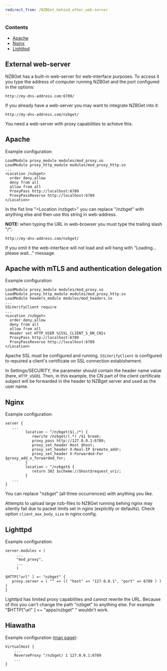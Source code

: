 ```yaml
---
redirect_from: /NZBGet_behind_other_web-server
---
```

### Contents
- [Apache](#apache)
- [Nginx](#nginx)
- [Lighttpd](#lighttpd)

## External web-server ##
NZBGet has a built-in web-server for web-interface purposes. To access it you type the address of computer running NZBGet and the port configured in the options:

    http://my-dns-address.com:6789/

If you already have a web-server you may want to integrate NZBGet into it:

    http://my-dns-address.com/nzbget/

You need a web-server with proxy capabilities to achieve this.

## Apache ##
Example configuration:
```
LoadModule proxy_module modules/mod_proxy.so
LoadModule proxy_http_module modules/mod_proxy_http.so
...
<Location /nzbget>
  order deny,allow
  deny from all
  allow from all
  ProxyPass http://localhost:6789
  ProxyPassReverse http://localhost:6789
</Location>
```

In the fist line "\<Location /nzbget>" you can replace "/nzbget" with anything else and then use this string in web-address.

**NOTE:** when typing the URL in web-browser you must type the trailing slash "/":

    http://my-dns-address.com/nzbget/

If you omit it the web-interface will not load and will hang with "Loading... please wait..." message.

## Apache with mTLS and authentication delegation ##
Example configuration:
```
LoadModule proxy_module modules/mod_proxy.so
LoadModule proxy_http_module modules/mod_proxy_http.so
LoadModule headers_module modules/mod_headers.so
...
SSLVerifyClient require
...
<Location /nzbget>
  order deny,allow
  deny from all
  allow from all
  Header set HTTP_USER %{SSL_CLIENT_S_DN_CN}s
  ProxyPass http://localhost:6789
  ProxyPassReverse http://localhost:6789
</Location>
```

Apache SSL must be configured and running. `SSLVerifyClient` is configured to repuired a client's certificate on SSL connection estabishement.  

In Settings/SECURITY, the parameter should contain the header name value (here, `HTTP_USER`). Then, in this example, the CN part of the client certificate subject will be forwarded in the header to NZBget server and used as the user name.

## Nginx ##
Example configuration:
```
server {
   ...
         location ~ ^/nzbget($|./*) {
            rewrite /nzbget/(.*) /$1 break;
            proxy_pass http://127.0.0.1:6789;
            proxy_set_header Host $host;
            proxy_set_header X-Real-IP $remote_addr;
            proxy_set_header X-Forwarded-For $proxy_add_x_forwarded_for;
         }
         location ~ ^/nzbget$ {
            return 302 $scheme://$host$request_uri/;
         }
   ...
}
```

You can replace "nzbget" (all three occurrences) with anything you like.

Attempts to upload large nzb-files to NZBGet running behing nginx may silently
fail due to packet limits set in nginx (explicitly or defaults). Check option `client_max_body_size` in nginx config.

## Lighttpd ##
Example configuration:
```
server.modules = (
     ...
     "mod_proxy",
     ...
     )
 
$HTTP["url" ] =~ "nzbget" {
   proxy.server = ( "" => (( "host" => "127.0.0.1", "port" => 6789 ) ) )
}
```

Lighttpd has limited proxy capabilities and cannot rewrite the URL. Because of this you can't change the path "nzbget" to anything else. For example "$HTTP["url" ] =~ "apps/nzbget" " wouldn't work.

## Hiawatha

Example configuration ([man page](https://www.hiawatha-webserver.org/manpages/hiawatha)):

```
VirtualHost {
    ...
    ReverseProxy ^/nzbget/ 1 127.0.0.1:6789
    ...
}
```
